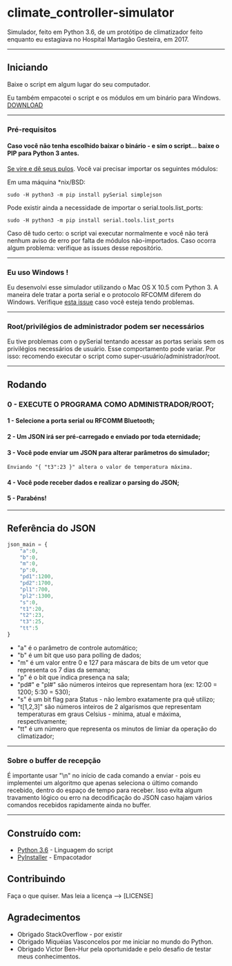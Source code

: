 # climate_controller-simulator

Simulador, feito em Python 3.6, de um protótipo de climatizador feito enquanto eu estagiava no Hospital Martagão Gesteira, em 2017.

--------------------------------

## Iniciando

Baixe o script em algum lugar do seu computador.

Eu também empacotei o script e os módulos em um binário para Windows. [DOWNLOAD](https://github.com/requeijaum/climate_controller-simulator/blob/master/climate_controller-simulator-win32-bin.zip)

---------------------------

### Pré-requisitos

#### Caso você não tenha escolhido baixar o binário - e sim o script... baixe o PIP para Python 3 antes. 

[Se vire e dê seus pulos](https://pip.pypa.io/en/stable/installing/).
Você vai precisar importar os seguintes módulos:

Em uma máquina *nix/BSD:

```
sudo -H python3 -m pip install pySerial simplejson 
```

Pode existir ainda a necessidade de importar o serial.tools.list_ports:

```
sudo -H python3 -m pip install serial.tools.list_ports
```


Caso dê tudo certo: o script vai executar normalmente e você não terá nenhum aviso de erro por falta de módulos não-importados.
Caso ocorra algum problema: verifique as issues desse repositório. 


--------------------------

### Eu uso Windows !

Eu desenvolvi esse simulador utilizando o Mac OS X 10.5 com Python 3. A maneira dele tratar a porta serial e o protocolo RFCOMM diferem do Windows. Verifique [esta issue](https://github.com/requeijaum/climate_controller-simulator/issues/1) caso você esteja tendo problemas.

--------------------------

### Root/privilégios de administrador podem ser necessários

Eu tive problemas com o pySerial tentando acessar as portas seriais sem os privilégios necessários de usuário. Esse comportamento pode variar. Por isso: recomendo executar o script como super-usuário/administrador/root.

---------------------------

## Rodando

### 0 - EXECUTE O PROGRAMA COMO ADMINISTRADOR/ROOT;
#### 1 - Selecione a porta serial ou RFCOMM Bluetooth;
#### 2 - Um JSON irá ser pré-carregado e enviado por toda eternidade;
#### 3 - Você pode enviar um JSON para alterar parâmetros do simulador;

```
Enviando "{ "t3":23 }" altera o valor de temperatura máxima.

```
#### 4 - Você pode receber dados e realizar o parsing do JSON;
#### 5 - Parabéns!

--------------------------------
## Referência do JSON

```javascript
json_main = {
	"a":0, 
	"b":0, 
	"m":0, 
	"p":0, 
	"pd1":1200, 
	"pd2":1700, 
	"pl1":700, 
	"pl2":1300, 
	"s":0, 
	"t1":20, 
	"t2":23, 
	"t3":25, 
	"tt":5 
}
```

* "a" é o parâmetro de controle automático;
* "b" é um bit que uso para polling de dados;
* "m" é um valor entre 0 e 127 para máscara de bits de um vetor que representa os 7 dias da semana;
* "p" é o bit que indica presença na sala;
* "pd#" e "pl#" são números inteiros que representam hora (ex: 12:00 = 1200; 5:30 = 530);
* "s" é um bit flag para Status - não lembro exatamente pra quê utilizo;
* "t[1,2,3]" são números inteiros de 2 algarismos que representam temperaturas em graus Celsius - mínima, atual e máxima, respectivamente;
* "tt" é um número que representa os minutos de limiar da operação do climatizador;

------

### Sobre o buffer de recepção

É importante usar "\n" no início de cada comando a enviar - pois eu implementei um algoritmo que apenas seleciona o último comando recebido, dentro do espaço de tempo para receber. Isso evita algum travamento lógico ou erro na decodificação do JSON caso hajam vários comandos recebidos rapidamente ainda no buffer.

---------------------


## Construído com:

* [Python 3.6](https://docs.python.org/3/) - Linguagem do script
* [PyInstaller](http://www.pyinstaller.org/documentation.html) - Empacotador


## Contribuindo

Faça o que quiser. Mas leia a licença --> [LICENSE]


## Agradecimentos

* Obrigado StackOverflow - por existir
* Obrigado Miquéias Vasconcelos por me iniciar no mundo do Python.
* Obrigado Victor Ben-Hur pela oportunidade e pelo desafio de testar meus conhecimentos.
 

